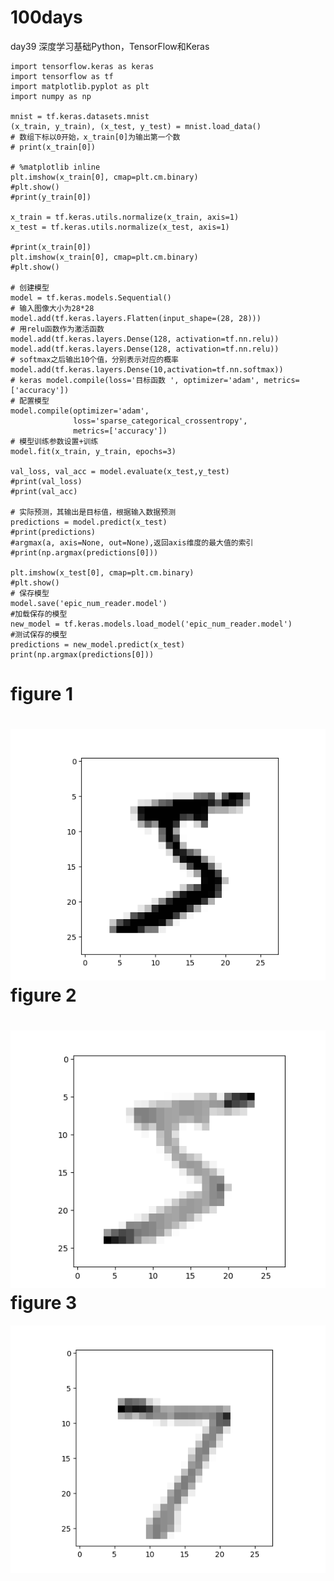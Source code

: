 100days
===========
day39 深度学习基础Python，TensorFlow和Keras
```
import tensorflow.keras as keras
import tensorflow as tf
import matplotlib.pyplot as plt
import numpy as np

mnist = tf.keras.datasets.mnist
(x_train, y_train), (x_test, y_test) = mnist.load_data()
# 数组下标以0开始，x_train[0]为输出第一个数
# print(x_train[0])

# %matplotlib inline
plt.imshow(x_train[0], cmap=plt.cm.binary)
#plt.show()
#print(y_train[0])

x_train = tf.keras.utils.normalize(x_train, axis=1)
x_test = tf.keras.utils.normalize(x_test, axis=1)

#print(x_train[0])
plt.imshow(x_train[0], cmap=plt.cm.binary)
#plt.show()

# 创建模型
model = tf.keras.models.Sequential()
# 输入图像大小为28*28
model.add(tf.keras.layers.Flatten(input_shape=(28, 28)))
# 用relu函数作为激活函数
model.add(tf.keras.layers.Dense(128, activation=tf.nn.relu))
model.add(tf.keras.layers.Dense(128, activation=tf.nn.relu))
# softmax之后输出10个值，分别表示对应的概率
model.add(tf.keras.layers.Dense(10,activation=tf.nn.softmax))
# keras model.compile(loss='目标函数 ', optimizer='adam', metrics=['accuracy'])
# 配置模型
model.compile(optimizer='adam',
              loss='sparse_categorical_crossentropy',
              metrics=['accuracy'])
# 模型训练参数设置+训练
model.fit(x_train, y_train, epochs=3)

val_loss, val_acc = model.evaluate(x_test,y_test)
#print(val_loss)
#print(val_acc)

# 实际预测，其输出是目标值，根据输入数据预测
predictions = model.predict(x_test)
#print(predictions)
#argmax(a, axis=None, out=None),返回axis维度的最大值的索引
#print(np.argmax(predictions[0]))

plt.imshow(x_test[0], cmap=plt.cm.binary)
#plt.show()
# 保存模型
model.save('epic_num_reader.model')
#加载保存的模型
new_model = tf.keras.models.load_model('epic_num_reader.model')
#测试保存的模型
predictions = new_model.predict(x_test)
print(np.argmax(predictions[0]))

```

figure 1
===========
  ![image text](https://github.com/guanyang123/100days/blob/master/image/39.1.PNG)  
figure 2
===========
  ![image text](https://github.com/guanyang123/100days/blob/master/image/39.2.PNG)
figure 3
===========
  ![image text](https://github.com/guanyang123/100days/blob/master/image/39.4.PNG)
  
